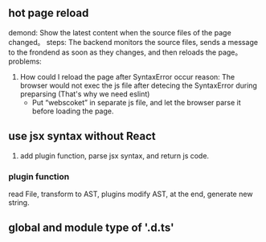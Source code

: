 ## hot page reload
demond: Show the latest content when the source files of the page changed。
steps: The backend monitors the source files, sends a message to the frondend as soon as they changes, and then reloads the page。
problems: 
1. How could I reload the page after SyntaxError occur
  reason: The browser would not exec the js file after detecing the SyntaxError during preparsing (That's why we need eslint) 
   - Put “webscoket” in separate js file, and let the browser parse it before loading the page.

## use jsx syntax without React
1. add plugin function, parse jsx syntax, and return js code.

### plugin function
read File, transform to AST, plugins modify AST, at the end, generate new string.

## global and module type of '.d.ts'

